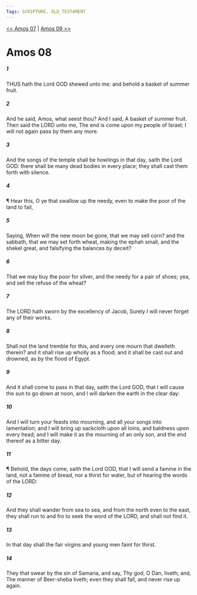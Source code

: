 ```yaml
---
Tags: SCRIPTURE, OLD_TESTAMENT
---
```


[<< Amos 07](OLD_TESTAMENT/30_Amos/Amos_07.md) | [Amos 09 >>](OLD_TESTAMENT/30_Amos/Amos_09.md)

# Amos 08

##### 1
 THUS hath the Lord GOD shewed unto me: and behold a basket of summer fruit.
##### 2
 And he said, Amos, what seest thou? And I said, A basket of summer fruit. Then said the LORD unto me, The end is come upon my people of Israel; I will not again pass by them any more.
##### 3
 And the songs of the temple shall be howlings in that day, saith the Lord GOD: there shall be many dead bodies in every place; they shall cast them forth with silence.
##### 4
 ¶ Hear this, O ye that swallow up the needy, even to make the poor of the land to fail,
##### 5
 Saying, When will the new moon be gone, that we may sell corn? and the sabbath, that we may set forth wheat, making the ephah small, and the shekel great, and falsifying the balances by deceit?
##### 6
 That we may buy the poor for silver, and the needy for a pair of shoes; yea, and sell the refuse of the wheat?
##### 7
 The LORD hath sworn by the excellency of Jacob, Surely I will never forget any of their works.
##### 8
 Shall not the land tremble for this, and every one mourn that dwelleth therein? and it shall rise up wholly as a flood; and it shall be cast out and drowned, as by the flood of Egypt.
##### 9
 And it shall come to pass in that day, saith the Lord GOD, that I will cause the sun to go down at noon, and I will darken the earth in the clear day:
##### 10
 And I will turn your feasts into mourning, and all your songs into lamentation; and I will bring up sackcloth upon all loins, and baldness upon every head; and I will make it as the mourning of an only son, and the end thereof as a bitter day.
##### 11
 ¶ Behold, the days come, saith the Lord GOD, that I will send a famine in the land, not a famine of bread, nor a thirst for water, but of hearing the words of the LORD:
##### 12
 And they shall wander from sea to sea, and from the north even to the east, they shall run to and fro to seek the word of the LORD, and shall not find it.
##### 13
 In that day shall the fair virgins and young men faint for thirst.
##### 14
 They that swear by the sin of Samaria, and say, Thy god, O Dan, liveth; and, The manner of Beer-sheba liveth; even they shall fall, and never rise up again.
